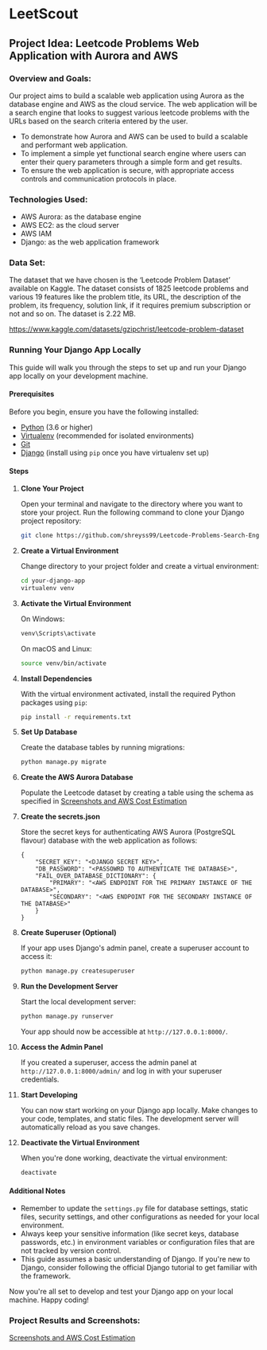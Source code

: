 # LeetScout

## Project Idea: Leetcode Problems Web Application with Aurora and AWS

### Overview and Goals:

Our project aims to build a scalable web application using Aurora as the database engine and AWS as the cloud service. The web application will be a search engine that looks to suggest various leetcode problems with the URLs based on the search criteria entered by the user. 

* To demonstrate how Aurora and AWS can be used to build a scalable and performant web application.
* To implement a simple yet functional search engine where users can enter their query parameters through a simple form and get results.
* To ensure the web application is secure, with appropriate access controls and communication protocols in place.

### Technologies Used:

* AWS Aurora: as the database engine
* AWS EC2: as the cloud server
* AWS IAM
* Django: as the web application framework 

### Data Set:

The dataset that we have chosen is the ‘Leetcode Problem Dataset’ available on Kaggle. The dataset consists of 1825 leetcode problems and various 19 features like the problem title, its URL, the description of the problem, its frequency, solution link, if it requires premium subscription or not and so on. The dataset is 2.22 MB.

https://www.kaggle.com/datasets/gzipchrist/leetcode-problem-dataset

### Running Your Django App Locally

This guide will walk you through the steps to set up and run your Django app locally on your development machine.

#### Prerequisites

Before you begin, ensure you have the following installed:

- [Python](https://www.python.org/downloads/) (3.6 or higher)
- [Virtualenv](https://virtualenv.pypa.io/en/latest/installation.html) (recommended for isolated environments)
- [Git](https://git-scm.com/downloads)
- [Django](https://www.djangoproject.com/) (install using `pip` once you have virtualenv set up)

#### Steps

1. **Clone Your Project**

    Open your terminal and navigate to the directory where you want to store your project. Run the following command to clone your Django project repository:

    ```bash
    git clone https://github.com/shreyss99/Leetcode-Problems-Search-Engine.git
    ```

2. **Create a Virtual Environment**

    Change directory to your project folder and create a virtual environment:

    ```bash
    cd your-django-app
    virtualenv venv
    ```

3. **Activate the Virtual Environment**

    On Windows:

    ```bash
    venv\Scripts\activate
    ```

    On macOS and Linux:

    ```bash
    source venv/bin/activate
    ```

4. **Install Dependencies**

    With the virtual environment activated, install the required Python packages using `pip`:

    ```bash
    pip install -r requirements.txt
    ```

5. **Set Up Database**

    Create the database tables by running migrations:

    ```bash
    python manage.py migrate
    ```

6. **Create the AWS Aurora Database**

   Populate the Leetcode dataset by creating a table using the schema as specified in [Screenshots and AWS Cost Estimation](Final_Project-Leetcode_ProblemSearch_Engine.pdf)

7. **Create the secrets.json**

   Store the secret keys for authenticating AWS Aurora (PostgreSQL flavour) database with the web application as follows:

    ```
    {
        "SECRET_KEY": "<DJANGO SECRET KEY>",
        "DB_PASSWORD": "<PASSOWRD TO AUTHENTICATE THE DATABASE>",
        "FAIL_OVER_DATABASE_DICTIONARY": {
            "PRIMARY": "<AWS ENDPOINT FOR THE PRIMARY INSTANCE OF THE DATABASE>",
            "SECONDARY": "<AWS ENDPOINT FOR THE SECONDARY INSTANCE OF THE DATABASE>"
        }
    }
    ```

7. **Create Superuser (Optional)**

    If your app uses Django's admin panel, create a superuser account to access it:

    ```bash
    python manage.py createsuperuser
    ```

8. **Run the Development Server**

    Start the local development server:

    ```bash
    python manage.py runserver
    ```

    Your app should now be accessible at `http://127.0.0.1:8000/`.

9. **Access the Admin Panel**

    If you created a superuser, access the admin panel at `http://127.0.0.1:8000/admin/` and log in with your superuser credentials.

10. **Start Developing**

    You can now start working on your Django app locally. Make changes to your code, templates, and static files. The development server will automatically reload as you save changes.

11. **Deactivate the Virtual Environment**

    When you're done working, deactivate the virtual environment:

    ```bash
    deactivate
    ```

#### Additional Notes

- Remember to update the `settings.py` file for database settings, static files, security settings, and other configurations as needed for your local environment.
- Always keep your sensitive information (like secret keys, database passwords, etc.) in environment variables or configuration files that are not tracked by version control.
- This guide assumes a basic understanding of Django. If you're new to Django, consider following the official Django tutorial to get familiar with the framework.

Now you're all set to develop and test your Django app on your local machine. Happy coding!



### Project Results and Screenshots:

[Screenshots and AWS Cost Estimation](Final_Project-Leetcode_ProblemSearch_Engine.pdf)
